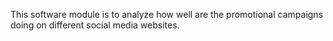 This software module is to analyze how well are the promotional campaigns doing on different social media websites.
